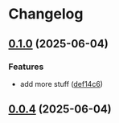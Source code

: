 # Changelog

## [0.1.0](https://github.com/SecretMineDE/release-it-test/compare/0.0.4...0.1.0) (2025-06-04)

### Features

* add more stuff ([def14c6](https://github.com/SecretMineDE/release-it-test/commit/def14c6a802c68b1bff9ede7b9d2651052e14ac1))

## [0.0.4](https://github.com/SecretMineDE/release-it-test/compare/0.0.3...0.0.4) (2025-06-04)
